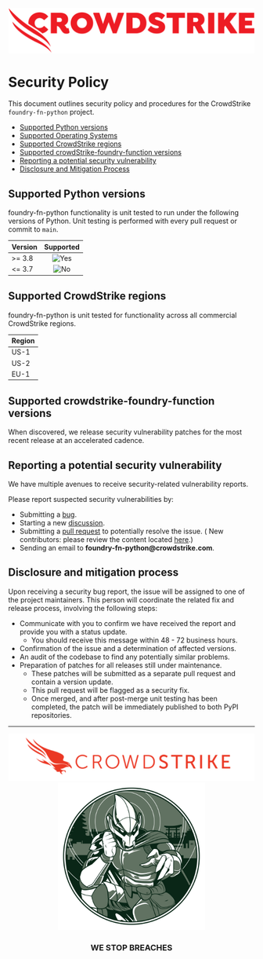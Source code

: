 <picture>
  <source media="(prefers-color-scheme: dark)" srcset="https://raw.githubusercontent.com/CrowdStrike/falconpy/main/docs/asset/cs-logo-red.png">
  <source media="(prefers-color-scheme: light)" srcset="https://raw.githubusercontent.com/CrowdStrike/falconpy/main/docs/asset/cs-logo.png">
  <img alt="CrowdStrike Logo." src="https://raw.githubusercontent.com/CrowdStrike/falconpy/main/docs/asset/cs-logo-red.png">
</picture>

# Security Policy

This document outlines security policy and procedures for the CrowdStrike `foundry-fn-python` project.

+ [Supported Python versions](#supported-python-versions)
+ [Supported Operating Systems](#supported-operating-systems)
+ [Supported CrowdStrike regions](#supported-crowdstrike-regions)
+ [Supported crowdStrike-foundry-function versions](#supported-crowdstrike-foundry-function-versions)
+ [Reporting a potential security vulnerability](#reporting-a-potential-security-vulnerability)
+ [Disclosure and Mitigation Process](#disclosure-and-mitigation-process)

## Supported Python versions

foundry-fn-python functionality is unit tested to run under the following versions of Python.
Unit testing is performed with every pull request or commit to `main`.

| Version |                    Supported                    |
|:--------|:-----------------------------------------------:|
| \>= 3.8 | ![Yes](https://img.shields.io/badge/-YES-green) |
| <= 3.7  |   ![No](https://img.shields.io/badge/-NO-red)   |

## Supported CrowdStrike regions

foundry-fn-python is unit tested for functionality across all commercial CrowdStrike regions.

| Region |
|:-------|
| US-1   |
| US-2   |
| EU-1   |

## Supported crowdstrike-foundry-function versions

When discovered, we release security vulnerability patches for the most recent release at an accelerated cadence.

## Reporting a potential security vulnerability

We have multiple avenues to receive security-related vulnerability reports.

Please report suspected security vulnerabilities by:

+ Submitting
  a [bug](https://github.com/CrowdStrike/foundry-fn-python/issues/new?assignees=&labels=bug+%3Abug%3A&template=bug_report.md&title=%5B+BUG+%5D+...).
+ Starting a new [discussion](https://github.com/CrowdStrike/foundry-fn-python/discussions).
+ Submitting a [pull request](https://github.com/CrowdStrike/foundry-fn-python/pulls) to potentially resolve the issue. (
  New
  contributors: please review the content
  located [here](https://github.com/CrowdStrike/foundry-fn-python/blob/main/CONTRIBUTING.md).)
+ Sending an email to __foundry-fn-python@crowdstrike.com__.

## Disclosure and mitigation process

Upon receiving a security bug report, the issue will be assigned to one of the project maintainers. This person will
coordinate the related fix and release
process, involving the following steps:

+ Communicate with you to confirm we have received the report and provide you with a status update.
    - You should receive this message within 48 - 72 business hours.
+ Confirmation of the issue and a determination of affected versions.
+ An audit of the codebase to find any potentially similar problems.
+ Preparation of patches for all releases still under maintenance.
    - These patches will be submitted as a separate pull request and contain a version update.
    - This pull request will be flagged as a security fix.
    - Once merged, and after post-merge unit testing has been completed, the patch will be immediately published to both
      PyPI repositories.

---

<p align="center"><img src="https://raw.githubusercontent.com/CrowdStrike/foundry-fn-python/main/docs/asset/cs-logo-footer.png"><BR/><img width="300px" src="https://raw.githubusercontent.com/CrowdStrike/foundry-fn-python/main/docs/asset/adversary-goblin-panda.png"></P>
<h3><P align="center">WE STOP BREACHES</P></h3>
